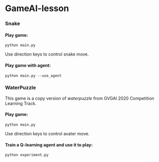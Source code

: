# GameAI-lesson

### Snake

#### Play game:

```
python main.py
```

Use direction keys to control snake move.

#### Play game with agent:

```
python main.py --use_agent
```

### WaterPuzzle

This game is a copy version of *waterpuzzle* from GVGAI 2020 Competition Learning Track.

#### Play game:

```
python main.py
```

Use direction keys to control avater move.

#### Train a Q-learning agent and use it to play:

```
python experiment.py
```

### 
